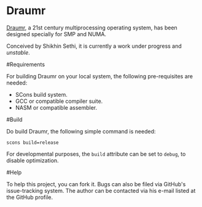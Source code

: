 # Draumr

[Draumr](/draumr/), a 21st century multiprocessing operating system, has been designed specially for SMP and NUMA.

Conceived by Shikhin Sethi, it is currently a work under progress and *unstable*.

#Requirements

For building Draumr on your local system, the following pre-requisites are needed:

* SCons build system.
* GCC or compatible compiler suite.
* NASM or compatible assembler.

#Build

Do build Draumr, the following simple command is needed:

````scons build=release````

For developmental purposes, the ````build```` attribute can be set to ````debug````, to disable optimization.

#Help

To help this project, you can fork it. Bugs can also be filed via GitHub's issue-tracking system. The author can be contacted via his e-mail listed at the GitHub profile.